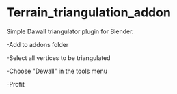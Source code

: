 Terrain_triangulation_addon
===========================

Simple Dawall triangulator plugin for Blender.

-Add to addons folder

-Select all vertices to be triangulated

-Choose "Dewall" in the tools menu

-Profit
